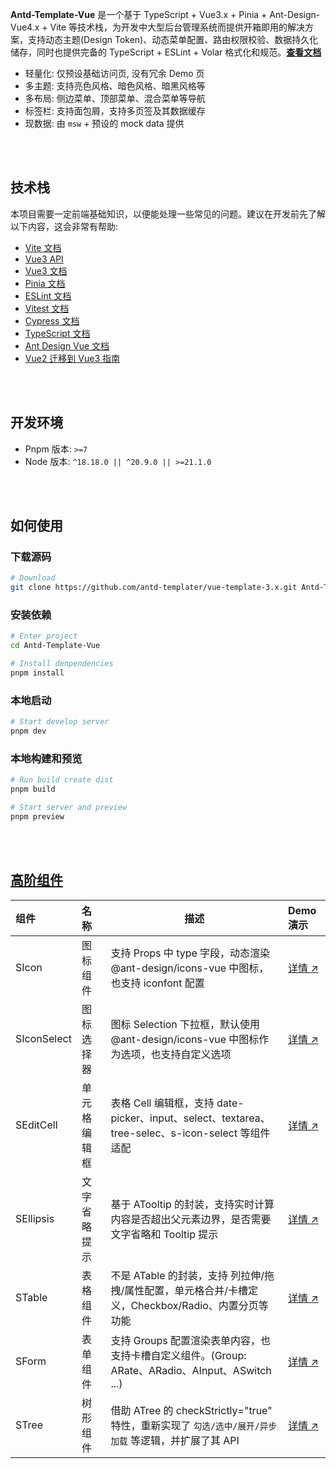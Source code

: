 **Antd-Template-Vue** 是一个基于 TypeScript + Vue3.x + Pinia + Ant-Design-Vue4.x + Vite 等技术栈，为开发中大型后台管理系统而提供开箱即用的解决方案，支持动态主题(Design Token)、动态菜单配置、路由权限校验、数据持久化储存，同时也提供完备的 TypeScript + ESLint + Volar 格式化和规范。[**查看文档**](https://antd-templater.github.io/docs/vue3.x/)

- 轻量化: 仅预设基础访问页, 没有冗余 Demo 页
- 多主题: 支持亮色风格、暗色风格、暗黑风格等
- 多布局: 侧边菜单、顶部菜单、混合菜单等导航
- 标签栏: 支持面包屑，支持多页签及其数据缓存
- 现数据: 由 `msw` + 预设的 mock data 提供

<br/>
<br/>

## 技术栈

本项目需要一定前端基础知识，以便能处理一些常见的问题。建议在开发前先了解以下内容，这会非常有帮助:

- [Vite 文档](https://cn.vitejs.dev/)
- [Vue3 API](https://cn.vuejs.org/api/)
- [Vue3 文档](https://cn.vuejs.org/)
- [Pinia 文档](https://pinia.vuejs.org/)
- [ESLint 文档](https://eslint.org/docs/)
- [Vitest 文档](https://cn.vitest.dev/guide/)
- [Cypress 文档](https://docs.cypress.io/)
- [TypeScript 文档](https://www.typescriptlang.org/zh/docs/)
- [Ant Design Vue 文档](https://antdv.com/docs/vue/introduce-cn)
- [Vue2 迁移到 Vue3 指南](https://v3-migration.vuejs.org/zh/)


<br/>
<br/>

## 开发环境

- Pnpm 版本: `>=7`
- Node 版本: `^18.18.0 || ^20.9.0 || >=21.1.0`

<br/>
<br/>

## 如何使用

### 下载源码

```bash
# Download
git clone https://github.com/antd-templater/vue-template-3.x.git Antd-Template-Vue
```

### 安装依赖

```bash
# Enter project
cd Antd-Template-Vue

# Install denpendencies
pnpm install
```

### 本地启动
```bash
# Start develop server
pnpm dev
```

### 本地构建和预览
```bash
# Run build create dist
pnpm build

# Start server and preview
pnpm preview
```

<br/>
<br/>

## [高阶组件](https://github.com/antd-templater/library-3.x)

| 组件 | 名称 | 描述 | Demo 演示 |
| :--- | :--- | --- | :--- |
| SIcon | 图标组件 | 支持 Props 中 type 字段，动态渲染 @ant-design/icons-vue 中图标，也支持 iconfont 配置 | [详情 ↗](https://antd-templater.github.io/docs/vue3.x/library/icon) |
| SIconSelect | 图标选择器 | 图标 Selection 下拉框，默认使用 @ant-design/icons-vue 中图标作为选项，也支持自定义选项 | [详情 ↗](https://antd-templater.github.io/docs/vue3.x/library/icon_select) |
| SEditCell | 单元格编辑框 | 表格 Cell 编辑框，支持 date-picker、input、select、textarea、tree-selec、s-icon-select 等组件适配    | [详情 ↗](https://antd-templater.github.io/docs/vue3.x/library/edit_cell) |
| SEllipsis | 文字省略提示 | 基于 ATooltip 的封装，支持实时计算内容是否超出父元素边界，是否需要文字省略和 Tooltip 提示 | [详情 ↗](https://antd-templater.github.io/docs/vue3.x/library/ellipsis) |
| STable | 表格组件 | 不是 ATable 的封装，支持 列拉伸/拖拽/属性配置，单元格合并/卡槽定义，Checkbox/Radio、内置分页等功能 | [详情 ↗](https://antd-templater.github.io/docs/vue3.x/library/table) |
| SForm | 表单组件 | 支持 Groups 配置渲染表单内容，也支持卡槽自定义组件。(Group: ARate、ARadio、AInput、ASwitch ...) | [详情 ↗](https://antd-templater.github.io/docs/vue3.x/library/form) |
| STree | 树形组件 | 借助 ATree 的 checkStrictly="true" 特性，重新实现了 `勾选/选中/展开/异步加载` 等逻辑，并扩展了其 API | [详情 ↗](https://antd-templater.github.io/docs/vue3.x/library/tree) |